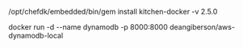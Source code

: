 /opt/chefdk/embedded/bin/gem install kitchen-docker -v 2.5.0

docker run -d --name dynamodb -p 8000:8000 deangiberson/aws-dynamodb-local 
